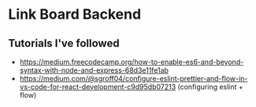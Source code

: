 # Link Board Backend

## Tutorials I've followed
- https://medium.freecodecamp.org/how-to-enable-es6-and-beyond-syntax-with-node-and-express-68d3e11fe1ab
- https://medium.com/@sgroff04/configure-eslint-prettier-and-flow-in-vs-code-for-react-development-c9d95db07213 (configuring eslint + flow)